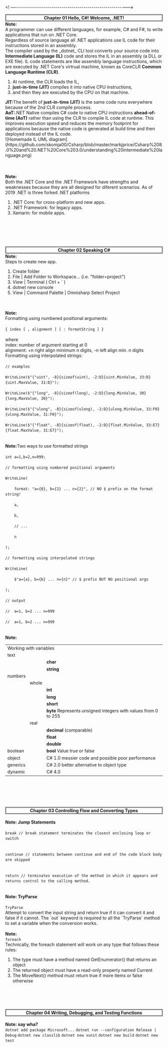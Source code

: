<style>
.center {
  text-align: center;
  border: 3px solid gray;
}
</style>
<! ––-------------------------------------------------------->
<div class="center">
  <b>Chapter 01 Hello, C#! Welcome, .NET!</b>
</div>
<b>Note:</b><br>
A programmer can use different languages, for example, C# and F#, to write applications that run on .NET Core. <br>Regardless of source language all .NET applications use IL code for their instructions stored in an assembly. <br> The compiler used by the _dotnet_ CLI tool converts your source code into <b>Intermediate Language (IL)</b> code and stores the IL in an assembly (a DLL or EXE file). IL code statements are like assembly language instructions, which are executed by .NET Core's virtrual machine, known as CoreCLR <b>Common Language Runtime (CLR)</b>.
<ol>
	<li>At runtime, the CLR loads the IL, </li>
	<li><b>just-in-time (JIT)</b> compiles it into native CPU instructions, </li>
	<li>and then they are executed by the CPU on that machine.</li>
</ol>
<b>JIT:</b>The benefit of <b>just-in-time (JIT)</b> is the same code runs everywhere because of the 2nd CLR compile process.<br>
<b>AoT:</b>.NET Native compiles C# code to native CPU instructions <b>ahead-of-time (AoT)</b> rather than using the CLR to compile IL code at runtime. This improves execution speed and reduces the memory footprint for applications because the native code is generated at build time and then deployed instead of the IL code. 
<br>
![Homemade IL UML diagram](https://github.com/skomja00/Csharp/blob/master/markjprice/Csharp%208.0%20and%20.NET%20Core%203.0/understanding%20intermediate%20language.png)<br>
<br>
<br><br><b>Note:</b><br>
Both the .NET Core and the .NET Framework have strengths and weaknesses because they are all designed for diferent scenarios. As of 2019 .NET is three forked .NET platforms
<ol>
	<li>.NET Core: for cross-platform and new apps.
	<li>.NET Framework: for legacy apps.
	<li>Xamarin: for mobile apps.
</ol>
<br>
<br>
<br>
<br>
<br>
<! ––-------------------------------------------------------->
<div class="center">
  <b>Chapter 02 Speaking C#</b>
</div>
<b>Note:</b><br>
Steps to create new app.
<ol>
	<li>Create folder<br>
	<li>File | Add Folder to Workspace... (i.e. "folder=project")<br>
	<li>View | Terminal ( Ctrl + ` )<br>
	<li>dotnet new console<br>
	<li>View | Command Palette | Omnisharp Select Project<br>
</ol>
<br>
<br>
<b>Note:</b><br>
Formatting using numbered positional arguments:<br>
<code>
{ index [ , alignment ] [ : formatString ] }<br>
</code>
where<br>
index: number of argument starting at 0<br>
alignment: +n right align minimum n digits, -n left align min. n digits<br>
Formatting using interpolated strings:<br>
<code>
// examples
</code>
<code>
WriteLine($"{"uint", -8}{sizeof(uint), -2:D}{uint.MinValue, 33:D}{uint.MaxValue, 31:D}");
</code>
<code>
WriteLine($"{"long", -8}{sizeof(long), -2:D}{long.MinValue, 30}{long.MaxValue, 30}");
</code>
<code>
WriteLine($"{"ulong", -8}{sizeof(ulong), -2:D}{ulong.MinValue, 33:F0}{ulong.MaxValue, 31:F0}");
</code>
<code>
WriteLine($"{"float", -8}{sizeof(float), -2:D}{float.MinValue, 33:E7}{float.MaxValue, 31:E7}");
</code>
<br>
<br>
<b>Note:</b>Two ways to use formatted strings<br>
<code>
int a=1,b=2,n=999;<br>
// formatting using numbered positional arguments<br>
WriteLine(<br>
&nbsp;&nbsp;&nbsp;&nbsp;format: "a={0}, b={1} ... n={2}", // NO $ prefix on the format string!<br>
&nbsp;&nbsp;&nbsp;&nbsp;a,<br>
&nbsp;&nbsp;&nbsp;&nbsp;b,<br>
&nbsp;&nbsp;&nbsp;&nbsp;// ...<br>
&nbsp;&nbsp;&nbsp;&nbsp;n<br>
);<br>
// formatting using interpolated strings<br>
WriteLine(<br>
&nbsp;&nbsp;&nbsp;&nbsp;$"a={a}, b={b} ... n={n}" // $ prefix BUT NO positional args<br>
);<br>
// output<br>
//  a=1, b=2 ... n=999<br>
//  a=1, b=2 ... n=999
</code>
<br>
<br>
<b>Note:</b>
<table>
<tr>
  <td colspan="3">Working with variables</td>
</tr>
<tr>
    <td colspan="3">text</td>
</tr>
<tr>
    <td></td>
    <td></td>
    <td><b>char</b></td>
</tr>
<tr>
    <td></td>
    <td></td>
    <td><b>string</b><br>  </td>
</tr>
<tr>
    <td colspan="3">numbers</td>
</tr>
<tr>
    <td></td>
    <td>whole</td>
    <td></td>
</tr>
<tr>
    <td></td>
    <td></td>
    <td><b>int</b></td>
<tr>
    <td></td>
    <td></td>
    <td><b>long</b></td>
</tr>
<tr>
    <td></td>
    <td></td>
    <td><b>short</b></td>
</tr>
<tr>
    <td></td>
    <td></td>
    <td><b>byte</b> Represents unsigned integers with values from 0 to 255</td>
</tr>
<tr>
    <td></td>
    <td>real</td>
    <td></td>
</tr>
<tr>
    <td></td>
    <td></td>
    <td><b>decimal</b> (comparable)</td>
</tr>
<tr>
    <td></td>
    <td></td>
    <td><b>float</b></td>
</tr>
<tr>
    <td></td>
    <td></td>
    <td><b>double</b></td>
</tr>
<tr>
    <td>boolean</td>
    <td></td>
    <td><b>bool</b> Value true or false</td>
</tr>
<tr>
    <td>object</td>
    <td></td>
    <td>C# 1.0 messier code and possible poor performance</td>
</tr>
<tr>
    <td>generics</td>
    <td></td>
    <td>C# 2.0 better alternative to object type</td>
</tr>
<tr>
    <td>dynamic</td>
    <td></td>
    <td>C# 4.0 </td>
</tr>
</table>
<br>
<br>
<br>
<br>
<br>
<! ––-------------------------------------------------------->
<div class="center">
  <b>Chapter 03 Controlling Flow and Converting Types</b>
</div><br>
<b>Note: Jump Statements</b><br>
<code>
break // break statement terminates the closest enclosing loop or switch 
</code><br>
<code>
continue // statements between continue and end of the code block body are skipped
</code><br>
<code>
return // terminates execution of the method in which it appears and returns control to the calling method.
</code>
<br>
<br>
<b>Note: TryParse</b><br>
<code>
TryParse
</code>
Attempt to convert the input string and return true if it can convert it and false if it cannot. The `out` keyword is required to all the `TryParse` method to set a variable when the conversion works.
<br>
<br>
<b>Note:</b>
<code>
foreach
</code> Technically, the foreach statement will work on any type that follows these rules:<br>
<ol>
	<li>The type must have a method named GetEnumerator() that returns an object
	<li>The returned object must have a read-only property named Current
	<li>The MoveNext() method must return true if more items or false otherwise
</ol>
<br>
<br>
<br>
<br>
<! ––-------------------------------------------------------->
<div class="center">
  <b>Chapter 04 Writing, Debugging, and Testing Functions</b>
</div><br>
<b>Note: say wha?</b><br>
<code>dotnet add package Microsoft...</code>
<code>dotnet run --configuration Release | Debug</code>
<code>dotnet new classlib</code>
<code>dotnet new xunit</code>
<code>dotnet new build</code>
<code>dotnet new test</code>
